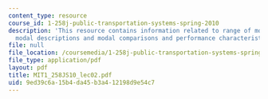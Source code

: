 ```yaml
---
content_type: resource
course_id: 1-258j-public-transportation-systems-spring-2010
description: 'This resource contains information related to range of modes and services,
  modal descriptions and modal comparisons and performance characteristics. '
file: null
file_location: /coursemedia/1-258j-public-transportation-systems-spring-2010/9ed39c6a15b4da45b3a412198d9e54c7_MIT1_258JS10_lec02.pdf
file_type: application/pdf
layout: pdf
title: MIT1_258JS10_lec02.pdf
uid: 9ed39c6a-15b4-da45-b3a4-12198d9e54c7
---
```

